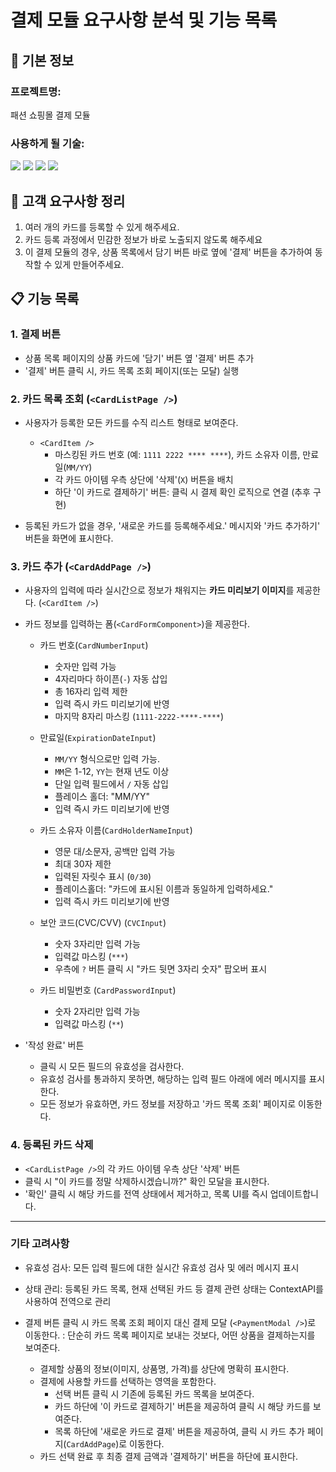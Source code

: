 # 결제 모듈 요구사항 분석 및 기능 목록

## 📌 기본 정보

### 프로젝트명:

패션 쇼핑몰 결제 모듈

### 사용하게 될 기술:

<img src="https://img.shields.io/badge/react-61DAFB?style=for-the-badge&logo=react&logoColor=white">
<img src="https://img.shields.io/badge/vite-646CFF?style=for-the-badge&logo=vite&logoColor=white">
<img src="https://img.shields.io/badge/typescript-3178C6?style=for-the-badge&logo=typescript&logoColor=white">
<img src="https://img.shields.io/badge/tailwindcss-06B6D4?style=for-the-badge&logo=tailwindcss&logoColor=white">

## 📝 고객 요구사항 정리

1. 여러 개의 카드를 등록할 수 있게 해주세요.
2. 카드 등록 과정에서 민감한 정보가 바로 노출되지 않도록 해주세요
3. 이 결제 모듈의 경우, 상품 목록에서 담기 버튼 바로 옆에 '결제' 버튼을 추가하여 동작할 수 있게 만들어주세요.

## 📋 기능 목록

### 1. 결제 버튼

- 상품 목록 페이지의 상품 카드에 '담기' 버튼 옆 '결제' 버튼 추가
- '결제' 버튼 클릭 시, 카드 목록 조회 페이지(또는 모달) 실행

### 2. 카드 목록 조회 (`<CardListPage />`)

- 사용자가 등록한 모든 카드를 수직 리스트 형태로 보여준다.

  - `<CardItem />`
    - 마스킹된 카드 번호 (예: `1111 2222 **** ****`), 카드 소유자 이름, 만료일(`MM/YY`)
    - 각 카드 아이템 우측 상단에 '삭제'(`X`) 버튼을 배치
    - 하단 '이 카드로 결제하기' 버튼: 클릭 시 결제 확인 로직으로 연결 (추후 구현)

- 등록된 카드가 없을 경우, '새로운 카드를 등록해주세요.' 메시지와 '카드 추가하기' 버튼을 화면에 표시한다.

### 3. 카드 추가 (`<CardAddPage />`)

- 사용자의 입력에 따라 실시간으로 정보가 채워지는 **카드 미리보기 이미지**를 제공한다. (`<CardItem />`)
- 카드 정보를 입력하는 폼(`<CardFormComponent>`)을 제공한다.

  - 카드 번호(`CardNumberInput`)

    - 숫자만 입력 가능
    - 4자리마다 하이픈(`-`) 자동 삽입
    - 총 16자리 입력 제한
    - 입력 즉시 카드 미리보기에 반영
    - 마지막 8자리 마스킹 (`1111-2222-****-****`)

  - 만료일(`ExpirationDateInput`)

    - `MM/YY` 형식으로만 입력 가능.
    - `MM`은 1-12, `YY`는 현재 년도 이상
    - 단일 입력 필드에서 `/` 자동 삽입
    - 플레이스 홀더: "MM/YY"
    - 입력 즉시 카드 미리보기에 반영

  - 카드 소유자 이름(`CardHolderNameInput`)

    - 영문 대/소문자, 공백만 입력 가능
    - 최대 30자 제한
    - 입력된 자릿수 표시 (`0/30`)
    - 플레이스홀더: "카드에 표시된 이름과 동일하게 입력하세요."
    - 입력 즉시 카드 미리보기에 반영

  - 보안 코드(CVC/CVV) (`CVCInput`)

    - 숫자 3자리만 입력 가능
    - 입력값 마스킹 (`***`)
    - 우측에 `?` 버튼 클릭 시 "카드 뒷면 3자리 숫자" 팝오버 표시

  - 카드 비밀번호 (`CardPasswordInput`)
    - 숫자 2자리만 입력 가능
    - 입력값 마스킹 (`**`)

- '작성 완료' 버튼
  - 클릭 시 모든 필드의 유효성을 검사한다.
  - 유효성 검사를 통과하지 못하면, 해당하는 입력 필드 아래에 에러 메시지를 표시한다.
  - 모든 정보가 유효하면, 카드 정보를 저장하고 '카드 목록 조회' 페이지로 이동한다.

### 4. 등록된 카드 삭제

- `<CardListPage />`의 각 카드 아이템 우측 상단 '삭제' 버튼
- 클릭 시 "이 카드를 정말 삭제하시겠습니까?" 확인 모달을 표시한다.
- '확인' 클릭 시 해당 카드를 전역 상태에서 제거하고, 목록 UI를 즉시 업데이트합니다.

---

### 기타 고려사항

- 유효성 검사: 모든 입력 필드에 대한 실시간 유효성 검사 및 에러 메시지 표시
- 상태 관리: 등록된 카드 목록, 현재 선택된 카드 등 결제 관련 상태는 ContextAPI를 사용하여 전역으로 관리

- 결제 버튼 클릭 시 카드 목록 조회 페이지 대신 결제 모달 (`<PaymentModal />`)로 이동한다.
  : 단순히 카드 목록 페이지로 보내는 것보다, 어떤 상품을 결제하는지를 보여준다.

  - 결제할 상품의 정보(이미지, 상품명, 가격)를 상단에 명확히 표시한다.
  - 결제에 사용할 카드를 선택하는 영역을 포함한다.
    - 선택 버튼 클릭 시 기존에 등록된 카드 목록을 보여준다.
    - 카드 하단에 '이 카드로 결제하기' 버튼을 제공하여 클릭 시 해당 카드를 보여준다.
    - 목록 하단에 '새로운 카드로 결제' 버튼을 제공하여, 클릭 시 카드 추가 페이지(`CardAddPage`)로 이동한다.
  - 카드 선택 완료 후 최종 결제 금액과 '결제하기' 버튼을 하단에 표시한다.
